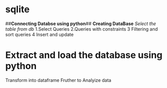 # sqlite
##**Connecting  Databse using python**##
**Creating DataBase**
*Select the table from db*
1.Select Queries
2.Queries with constraints
3 Filtering and sort queries
4 Insert and update
# Extract and load the database using python 
Transform into dataframe 
Fruther to Analyize data

